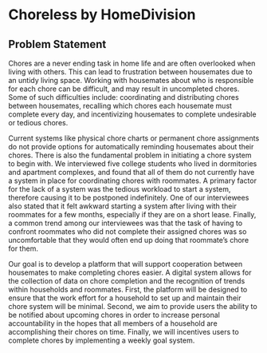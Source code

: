 # Choreless by HomeDivision
## Problem Statement
Chores are a never ending task in home life and are often overlooked when living with others. This can lead to frustration between housemates due to an untidy living space. Working with housemates about who is responsible for each chore can be difficult, and may result in uncompleted chores. Some of such difficulties include: coordinating and distributing chores between housemates, recalling which chores each housemate must complete every day, and incentivizing housemates to complete undesirable or tedious chores. 

Current systems like physical chore charts or permanent chore assignments do not provide options for automatically reminding housemates about their chores. There is also the fundamental problem in initiating a chore system to begin with. We interviewed five college students who lived in dormitories and apartment complexes, and found that all of them do not currently have a system in place for coordinating chores with roommates. A primary factor for the lack of a system was the tedious workload to start a system, therefore causing it to be postponed indefinitely. One of our interviewees also stated that it felt awkward starting a system after living with their roommates for a few months, especially if they are on a short lease. Finally, a common trend among our interviewees was that the task of having to confront roommates who did not complete their assigned chores was so uncomfortable that they would often end up doing that roommate’s chore for them.

Our goal is to develop a platform that will support cooperation between housemates to make completing chores easier. A digital system allows for the collection of data on chore completion and the recognition of trends within households and roommates. First, the platform will be designed to ensure that the work effort for a household to set up and maintain their chore system will be minimal. Second, we aim to provide users the ability to be notified about upcoming chores in order to increase personal accountability in the hopes that all members of a household are accomplishing their chores on time. Finally, we will incentives users to complete chores by implementing a weekly goal system. 